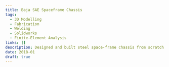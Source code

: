 ```yaml
---
title: Baja SAE Spaceframe Chassis
tags:
  - 3D Modelling
  - Fabrication
  - Welding
  - Solidworks
  - Finite-Element Analysis
links: []
description: Designed and built steel space-frame chassis from scratch for Baja SAE car to comply with strict regulations. Mangaed to reduce weight from precious model by 65%.
date: 2018-01
draft: true
---
```

